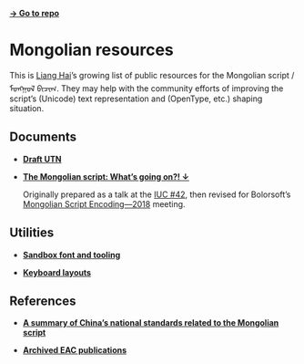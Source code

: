 [**→ Go to repo**](https://github.com/lianghai/mongolian)

# Mongolian resources

This is [Liang Hai](https://lianghai.github.io)’s growing list of public resources for the Mongolian script / ᠮᠣᠩᠭᠣᠯ ᠪᠢᠴᠢᠭ. They may help with the community efforts of improving the script’s (Unicode) text representation and (OpenType, etc.) shaping situation.

## Documents

- [**Draft UTN**](./utn/)

- [**The Mongolian script: What’s going on?! ↓**](./misc/whats-going-on-r1.pdf)

    Originally prepared as a talk at the [IUC #42](http://unicodeconference.org/presentations-42/), then revised for Bolorsoft’s [Mongolian Script Encoding—2018](https://bolorsoft.com/index.php?pageId=2&op=read&item=42) meeting.

## Utilities

- [**Sandbox font and tooling**](./font-tooling/)

- [**Keyboard layouts**](./misc/keyboard-layouts/)

## References

- [**A summary of China’s national standards related to the Mongolian script**](./misc/national-standards/)

- [**Archived EAC publications**](./misc/archived-eac-publications/)
